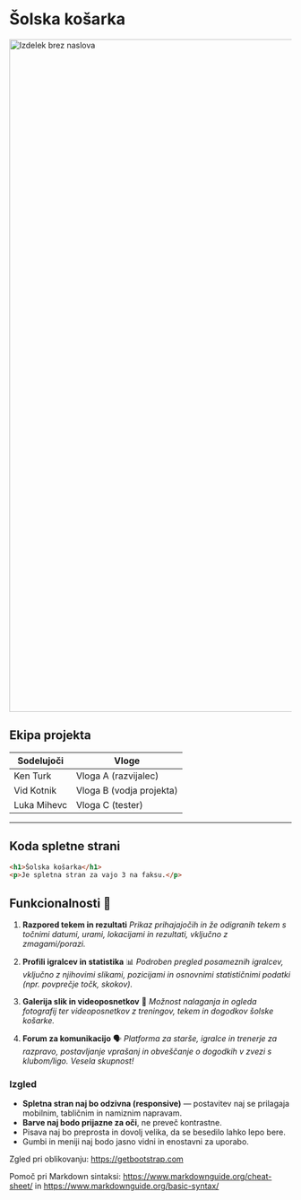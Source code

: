 # Šolska košarka

<img width="1200" height="1200" alt="Izdelek brez naslova" src="https://github.com/user-attachments/assets/c4945c01-5690-4a16-b4f5-08be7b25ccfd" />

## Ekipa projekta

| Sodelujoči   | Vloge      |
| ------------ | ---------- |
| Ken Turk     | Vloga A (razvijalec) |
| Vid Kotnik   | Vloga B (vodja projekta) |
| Luka Mihevc  | Vloga C (tester) |

---

## Koda spletne strani

```html
<h1>Šolska košarka</h1>
<p>Je spletna stran za vajo 3 na faksu.</p>
```

## Funkcionalnosti 🏀

1. **Razpored tekem in rezultati**
   _Prikaz prihajajočih in že odigranih tekem s točnimi datumi, urami, lokacijami in rezultati, vključno z zmagami/porazi._

2. **Profili igralcev in statistika** 📊
   _Podroben pregled posameznih igralcev, vključno z njihovimi slikami, pozicijami in osnovnimi statističnimi podatki (npr. povprečje točk, skokov)._

3. **Galerija slik in videoposnetkov** 📸
   _Možnost nalaganja in ogleda fotografij ter videoposnetkov z treningov, tekem in dogodkov šolske košarke._

4. **Forum za komunikacijo** 🗣️
   _Platforma za starše, igralce in trenerje za razpravo, postavljanje vprašanj in obveščanje o dogodkih v zvezi s klubom/ligo. Vesela skupnost!_

### Izgled

- **Spletna stran naj bo odzivna (responsive)** — postavitev naj se prilagaja mobilnim, tabličnim in namiznim napravam.
- **Barve naj bodo prijazne za oči**, ne preveč kontrastne.
- Pisava naj bo preprosta in dovolj velika, da se besedilo lahko lepo bere.
- Gumbi in meniji naj bodo jasno vidni in enostavni za uporabo.

Zgled pri oblikovanju: https://getbootstrap.com

Pomoč pri Markdown sintaksi: https://www.markdownguide.org/cheat-sheet/ in https://www.markdownguide.org/basic-syntax/
